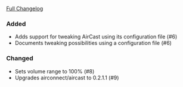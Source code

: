 [Full Changelog][changelog]

### Added

- Adds support for tweaking AirCast using its configuration file (#6)
- Documents tweaking possibilities using a configuration file (#6)

### Changed

- Sets volume range to 100% (#8)
- Upgrades airconnect/aircast to 0.2.1.1 (#9)

[changelog]: https://github.com/hassio-addons/addon-aircast/compare/v0.5.0...v0.6.0